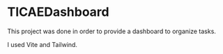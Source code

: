 ﻿# TICAEDashboard

 This project was done in order to provide a dashboard to organize tasks.

 I used Vite and Tailwind.

 

